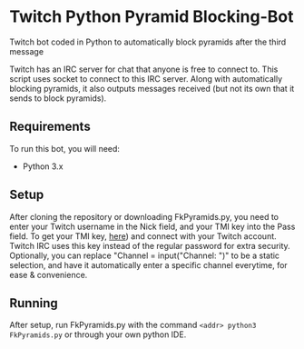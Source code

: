 # Twitch Python Pyramid Blocking-Bot
Twitch bot coded in Python to automatically block pyramids after the third message

Twitch has an IRC server for chat that anyone is free to connect to. This script uses socket to connect to this IRC server. Along with automatically blocking pyramids, it also outputs messages received (but not its own that it sends to block pyramids).

## Requirements
To run this bot, you will need:
* Python 3.x

## Setup
After cloning the repository or downloading FkPyramids.py, you need to enter your Twitch username in the Nick field, and your TMI key into the Pass field. To get your TMI key, [here](http://twitchapps.com/tmi)) and connect with your Twitch account. Twitch IRC uses this key instead of the regular password for extra security. Optionally, you can replace "Channel = input("Channel: ")" to be a static selection, and have it automatically enter a specific channel everytime, for ease & convenience.

## Running
After setup, run FkPyramids.py with the command `<addr> python3 FkPyramids.py` or through your own python IDE.
